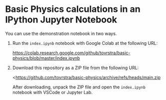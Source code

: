 # Basic Physics calculations in an IPython Jupyter Notebook

You can use the demonstration notebook in two ways.

1. Run the `index.ipynb` notebook with Google Colab at the following URL:

    https://colab.research.google.com/github/tovrstra/basic-physics/blob/master/index.ipynb

2. Download this repository as a ZIP file from the following URL:

    <https://github.com/tovrstra/basic-physics/archive/refs/heads/main.zip

    After downloading, unpack the ZIP file and open the `index.ipynb` notebook with VSCode or Jupyter Lab.
